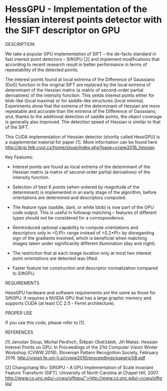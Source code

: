 # HessGPU - Implementation of the Hessian interest points detector with the SIFT descriptor on GPU

DESCRIPTION

We take a popular GPU implementation of SIFT – the de-facto standard in
fast interest point detectors – SiftGPU [2] and implement modifications
that according to recent research result in better performance in terms
of repeatability of the detected points.

The interest points found at local extrema of the Difference of Gaussians
(DoG) function in the original SIFT are replaced by the local extrema of
determinant of the Hessian matrix (a matrix of second-order partial
derivatives) of the intensity function. This yeilds interest points either
for blob-like (local maxima) or for saddle-like structures (local minima).
Experiments show that the extrema of the determinant of Hessian are more
repeatable and accurate than the extrema of the Difference of Gaussians,
and, thanks to the additional detection of saddle points, the object
coverage is generally also improved. The detection speed of Hessian is
similar to that of the SIFT.

This CUDA implementation of Hessian detector (shortly called HessGPU) is
a supplemental material for paper [1]. More information can be found here
http://dcgi.felk.cvut.cz/home/sloup/index.php?page=cvww2016_hessian.

Key Features:

* Interest points are found as local extrema of the determinant of the
  Hessian matrix (a matrix of second-order partial derivatives) of the
  intensity function.

* Selection of best K points (when ordered by magnitude of the determinant)
  is implemented in an early stage of the algorithm, before orientations are
  determined and descriptors computed.

* The feature type (saddle, dark, or white blob) is now part of the GPU code
  output. This is useful in followup matching – features of different types
  should not be considered for a correspondence.

* Reintroduced optional capability to compute orientations and descriptors
  only in <0,PI> range instead of <0,2*PI> by disregarding sign of the gradients
  involved, which is beneficial when matching images taken under significantly
  different illumination (day and night).

* The restriction that at each image location only at most two interest point
  orientations are detected was lifted.

* Faster feature list construction and descriptor normalization compared
  to SiftGPU.


REQUIREMENTS

HessGPU hardware and software requirements are the same as those for SiftGPU.
It requires a NVIDIA GPU that has a large graphic memory and supports CUDA
(at least CC 2.0 - Fermi architecture).


PROPER USE

If you use this code, please refer to [1].


REFERENCES

[1] Jaroslav Sloup, Michal Perďoch, Štěpán Obdržálek, Jiří Matas: Hessian
    Interest Points on GPU. In Proceedings of the 21st Computer Vision Winter
    Workshop (CVWW 2016), Slovenian Pattern Recognition Society, February 2016.
    http://vision.fe.uni-lj.si/cvww2016/proceedings/papers/08.pdf

[2] Changchang Wu: SiftGPU - A GPU Implementation of Scale Invariant Feature
    Transform (SIFT). University of North Carolina at Chapel Hill, 2007.
    http://www.cs.unc.edu/~ccwu/siftgpu/">http://www.cs.unc.edu/~ccwu/siftgpu/
